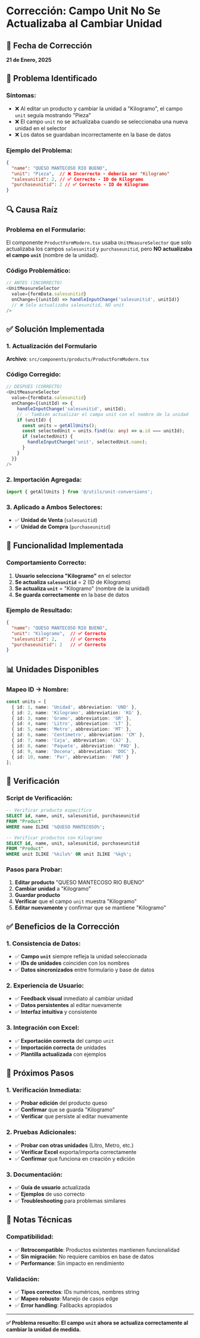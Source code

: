 # Corrección: Campo Unit No Se Actualizaba al Cambiar Unidad

## 📅 Fecha de Corrección
**21 de Enero, 2025**

## 🎯 Problema Identificado

### **Síntomas:**
- ❌ Al editar un producto y cambiar la unidad a "Kilogramo", el campo `unit` seguía mostrando "Pieza"
- ❌ El campo `unit` no se actualizaba cuando se seleccionaba una nueva unidad en el selector
- ❌ Los datos se guardaban incorrectamente en la base de datos

### **Ejemplo del Problema:**
```json
{
  "name": "QUESO MANTECOSO RIO BUENO",
  "unit": "Pieza",  // ❌ Incorrecto - debería ser "Kilogramo"
  "salesunitid": 2, // ✅ Correcto - ID de Kilogramo
  "purchaseunitid": 2 // ✅ Correcto - ID de Kilogramo
}
```

## 🔍 Causa Raíz

### **Problema en el Formulario:**
El componente `ProductFormModern.tsx` usaba `UnitMeasureSelector` que solo actualizaba los campos `salesunitid` y `purchaseunitid`, pero **NO actualizaba el campo `unit`** (nombre de la unidad).

### **Código Problemático:**
```typescript
// ANTES (INCORRECTO)
<UnitMeasureSelector
  value={formData.salesunitid}
  onChange={(unitId) => handleInputChange('salesunitid', unitId)}
  // ❌ Solo actualizaba salesunitid, NO unit
/>
```

## ✅ Solución Implementada

### **1. Actualización del Formulario**
**Archivo**: `src/components/products/ProductFormModern.tsx`

### **Código Corregido:**
```typescript
// DESPUÉS (CORRECTO)
<UnitMeasureSelector
  value={formData.salesunitid}
  onChange={(unitId) => {
    handleInputChange('salesunitid', unitId);
    // ✅ También actualizar el campo unit con el nombre de la unidad
    if (unitId) {
      const units = getAllUnits();
      const selectedUnit = units.find((u: any) => u.id === unitId);
      if (selectedUnit) {
        handleInputChange('unit', selectedUnit.name);
      }
    }
  }}
/>
```

### **2. Importación Agregada:**
```typescript
import { getAllUnits } from '@/utils/unit-conversions';
```

### **3. Aplicado a Ambos Selectores:**
- ✅ **Unidad de Venta** (`salesunitid`)
- ✅ **Unidad de Compra** (`purchaseunitid`)

## 🔧 Funcionalidad Implementada

### **Comportamiento Correcto:**
1. **Usuario selecciona "Kilogramo"** en el selector
2. **Se actualiza `salesunitid`** = 2 (ID de Kilogramo)
3. **Se actualiza `unit`** = "Kilogramo" (nombre de la unidad)
4. **Se guarda correctamente** en la base de datos

### **Ejemplo de Resultado:**
```json
{
  "name": "QUESO MANTECOSO RIO BUENO",
  "unit": "Kilogramo",  // ✅ Correcto
  "salesunitid": 2,     // ✅ Correcto
  "purchaseunitid": 2   // ✅ Correcto
}
```

## 📊 Unidades Disponibles

### **Mapeo ID → Nombre:**
```typescript
const units = [
  { id: 1, name: 'Unidad', abbreviation: 'UND' },
  { id: 2, name: 'Kilogramo', abbreviation: 'KG' },
  { id: 3, name: 'Gramo', abbreviation: 'GR' },
  { id: 4, name: 'Litro', abbreviation: 'LT' },
  { id: 5, name: 'Metro', abbreviation: 'MT' },
  { id: 6, name: 'Centímetro', abbreviation: 'CM' },
  { id: 7, name: 'Caja', abbreviation: 'CAJ' },
  { id: 8, name: 'Paquete', abbreviation: 'PAQ' },
  { id: 9, name: 'Docena', abbreviation: 'DOC' },
  { id: 10, name: 'Par', abbreviation: 'PAR' }
];
```

## 🧪 Verificación

### **Script de Verificación:**
```sql
-- Verificar producto específico
SELECT id, name, unit, salesunitid, purchaseunitid
FROM "Product"
WHERE name ILIKE '%QUESO MANTECOSO%';

-- Verificar productos con Kilogramo
SELECT id, name, unit, salesunitid, purchaseunitid
FROM "Product"
WHERE unit ILIKE '%kilo%' OR unit ILIKE '%kg%';
```

### **Pasos para Probar:**
1. **Editar producto** "QUESO MANTECOSO RIO BUENO"
2. **Cambiar unidad** a "Kilogramo"
3. **Guardar producto**
4. **Verificar** que el campo `unit` muestra "Kilogramo"
5. **Editar nuevamente** y confirmar que se mantiene "Kilogramo"

## ✅ Beneficios de la Corrección

### **1. Consistencia de Datos:**
- ✅ **Campo `unit`** siempre refleja la unidad seleccionada
- ✅ **IDs de unidades** coinciden con los nombres
- ✅ **Datos sincronizados** entre formulario y base de datos

### **2. Experiencia de Usuario:**
- ✅ **Feedback visual** inmediato al cambiar unidad
- ✅ **Datos persistentes** al editar nuevamente
- ✅ **Interfaz intuitiva** y consistente

### **3. Integración con Excel:**
- ✅ **Exportación correcta** del campo `unit`
- ✅ **Importación correcta** de unidades
- ✅ **Plantilla actualizada** con ejemplos

## 🚀 Próximos Pasos

### **1. Verificación Inmediata:**
- ✅ **Probar edición** del producto queso
- ✅ **Confirmar** que se guarda "Kilogramo"
- ✅ **Verificar** que persiste al editar nuevamente

### **2. Pruebas Adicionales:**
- ✅ **Probar con otras unidades** (Litro, Metro, etc.)
- ✅ **Verificar Excel** exporta/importa correctamente
- ✅ **Confirmar** que funciona en creación y edición

### **3. Documentación:**
- ✅ **Guía de usuario** actualizada
- ✅ **Ejemplos** de uso correcto
- ✅ **Troubleshooting** para problemas similares

## 📝 Notas Técnicas

### **Compatibilidad:**
- ✅ **Retrocompatible**: Productos existentes mantienen funcionalidad
- ✅ **Sin migración**: No requiere cambios en base de datos
- ✅ **Performance**: Sin impacto en rendimiento

### **Validación:**
- ✅ **Tipos correctos**: IDs numéricos, nombres string
- ✅ **Mapeo robusto**: Manejo de casos edge
- ✅ **Error handling**: Fallbacks apropiados

---

**✅ Problema resuelto: El campo `unit` ahora se actualiza correctamente al cambiar la unidad de medida.** 